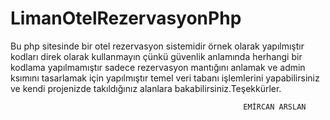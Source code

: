 # LimanOtelRezervasyonPhp

Bu php sitesinde bir otel rezervasyon sistemidir örnek olarak yapılmıştır kodları direk olarak kullanmayın çünkü güvenlik
anlamında herhangi bir kodlama yapılmamıştır sadece rezervasyon mantığını anlamak ve admin ksımını tasarlamak için yapılmıştır
temel veri tabanı işlemlerini yapabilirsiniz ve kendi projenizde takıldığınız alanlara bakabilirsiniz.Teşekkürler.


                                                        EMİRCAN ARSLAN 
